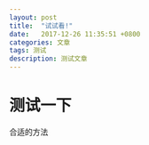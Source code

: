 ```yaml
---
layout: post
title:  "试试看!"
date:   2017-12-26 11:35:51 +0800
categories: 文章
tags: 测试
description: 测试文章
---
```


# 测试一下

合适的方法
